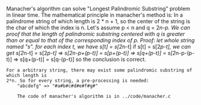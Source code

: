 Manacher's algorithm can solve "Longest Palindromic Substring" problem in linear time.
    The mathematical principle in manacher's method is:
        In a palindrome string of which length is 2 * n + 1, so the center of the string is
    the char of which the index is n. Let's assume p < n and q = 2*n-p. We can proof that
    the length of palindromic substring centered with q is greater than or equal to that
    of the corresponding index of p.
    Proof:
        let whole string named "s".
        for each index t, we have s[t] = s[2*n-t]
        if s[t] = s[2*p-t], we can get
        s[2*n-t] = s[2*p-t] => s[2n-p+(p-t)] = s[p+(p-t)]
                            => s[q+(p-t)] = s[2*n-p-(p-t)]
                            => s[q+(p-t)] = s[q-(p-t)]
        so the conclusion is correct.

    For a arbitrary string, there may exist some palindromic substring of which length is
    2*n. So for every string, a pre-processing is needed:
        "abcdefg" => "#a#b#c#d#e#f#g#"

        The code of manacher's algorithm is in ../code/manacher.c
